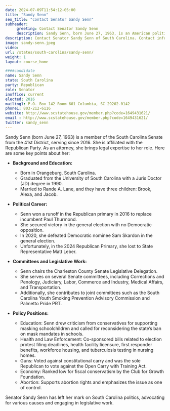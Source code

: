 ```yaml
---
date: 2024-07-09T11:54:12-05:00
title: "Sandy Senn"
seo_title: "contact Senator Sandy Senn"
subheader:
     greeting: Contact Senator Sandy Senn
     description: Sandy Senn, born June 27, 1963, is an American politician from the Republican Party. She has served as a member of the South Carolina State Senate, representing District 41, since November 14, 2016.
description: Contact Senator Sandy Senn of South Carolina. Contact information for Sandy Senn includes email address, phone number, and mailing address.
image: sandy-senn.jpeg
video:
url: /states/south-carolina/sandy-senn/
weight: 1
layout: course_home

####candidate
name: Sandy Senn
state: South Carolina
party: Republican
role: Senator
inoffice: current
elected: 2016
mailing1: P.O. Box 142 Room 601 Columbia, SC 29202-0142
phone1: 803-212-6116
website: http://www.scstatehouse.gov/member.php?code=1649431621/
email : http://www.scstatehouse.gov/member.php?code=1649431621/
twitter: sandy_senn
---
```

Sandy Senn (born June 27, 1963) is a member of the South Carolina Senate from the 41st District, serving since 2016. She is affiliated with the Republican Party. As an attorney, she brings legal expertise to her role. Here are some key points about her:

- **Background and Education:**
  - Born in Orangeburg, South Carolina.
  - Graduated from the University of South Carolina with a Juris Doctor (JD) degree in 1990.
  - Married to Rande A. Lane, and they have three children: Brook, Alexa, and Jacob.

- **Political Career:**
  - Senn won a runoff in the Republican primary in 2016 to replace incumbent Paul Thurmond.
  - She secured victory in the general election with no Democratic opposition.
  - In 2020, she defeated Democratic nominee Sam Skardon in the general election.
  - Unfortunately, in the 2024 Republican Primary, she lost to State Representative Matt Leber.

- **Committees and Legislative Work:**
  - Senn chairs the Charleston County Senate Legislative Delegation.
  - She serves on several Senate committees, including Corrections and Penology, Judiciary, Labor, Commerce and Industry, Medical Affairs, and Transportation.
  - Additionally, she contributes to joint committees such as the South Carolina Youth Smoking Prevention Advisory Commission and Palmetto Pride PRT.

- **Policy Positions:**
  - Education: Senn drew criticism from conservatives for supporting masking schoolchildren and called for reconsidering the state’s ban on mask mandates in schools.
  - Health and Law Enforcement: Co-sponsored bills related to election protest filing deadlines, health facility licensure, first responder benefits, workforce housing, and tuberculosis testing in nursing homes.
  - Guns: Voted against constitutional carry and was the sole Republican to vote against the Open Carry with Training Act.
  - Economy: Ranked low for fiscal conservatism by the Club for Growth Foundation.
  - Abortion: Supports abortion rights and emphasizes the issue as one of control.

Senator Sandy Senn has left her mark on South Carolina politics, advocating for various causes and engaging in legislative work. 
